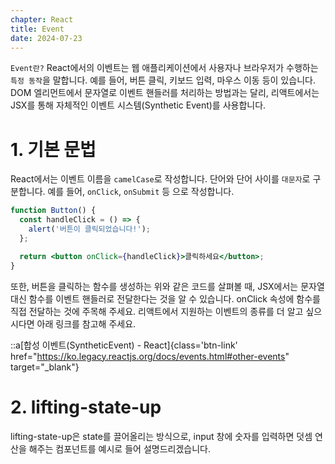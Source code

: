 ```yaml
---
chapter: React
title: Event
date: 2024-07-23
---
```


`Event란?` React에서의 이벤트는 웹 애플리케이션에서 사용자나 브라우저가 수행하는 `특정 동작`을 말합니다. 예를 들어, 버튼 클릭, 키보드 입력, 마우스 이동 등이 있습니다. DOM 엘리먼트에서 문자열로 이벤트 핸들러를 처리하는 방법과는 달리, 리액트에서는 JSX를 통해 자체적인 이벤트 시스템(Synthetic Event)를 사용합니다.

# 1. 기본 문법

React에서는 이벤트 이름을 `camelCase`로 작성합니다. 단어와 단어 사이를 `대문자`로 구분합니다. 예를 들어, `onClick`, `onSubmit` 등 으로 작성합니다.

```jsx
function Button() {
  const handleClick = () => {
    alert('버튼이 클릭되었습니다!');
  };

  return <button onClick={handleClick}>클릭하세요</button>;
}
```

또한, 버튼을 클릭하는 함수를 생성하는 위와 같은 코드를 살펴볼 때, JSX에서는 문자열 대신 함수를 이벤트 핸들러로 전달한다는 것을 알 수 있습니다. onClick 속성에 함수를 직접 전달하는 것에 주목해 주세요. 리액트에서 지원하는 이벤트의 종류를 더 알고 싶으시다면 아래 링크를 참고해 주세요.

::a[합성 이벤트(SyntheticEvent) - React]{class='btn-link' href="https://ko.legacy.reactjs.org/docs/events.html#other-events" target="\_blank"}

# 2. lifting-state-up

lifting-state-up은 state를 끌어올리는 방식으로, input 창에 숫자를 입력하면 덧셈 연산을 해주는 컴포넌트를 예시로 들어 설명드리겠습니다.
